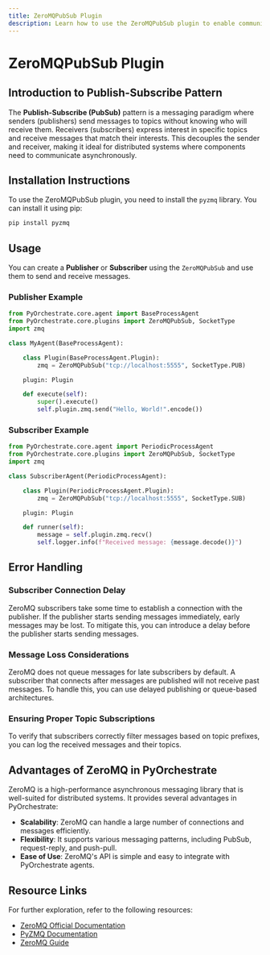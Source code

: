 ```yaml
---
title: ZeroMQPubSub Plugin
description: Learn how to use the ZeroMQPubSub plugin to enable communication between agents using the ZeroMQ Publish-Subscribe pattern.
---
```


# ZeroMQPubSub Plugin

## Introduction to Publish-Subscribe Pattern

The **Publish-Subscribe (PubSub)** pattern is a messaging paradigm where senders (publishers) send messages to topics without knowing who will receive them. Receivers (subscribers) express interest in specific topics and receive messages that match their interests. This decouples the sender and receiver, making it ideal for distributed systems where components need to communicate asynchronously.

## Installation Instructions

To use the ZeroMQPubSub plugin, you need to install the `pyzmq` library. You can install it using pip:

```bash
pip install pyzmq
```

## Usage

You can create a **Publisher** or **Subscriber** using the `ZeroMQPubSub` and use them to send and receive messages.

### Publisher Example

```python
from PyOrchestrate.core.agent import BaseProcessAgent
from PyOrchestrate.core.plugins import ZeroMQPubSub, SocketType
import zmq

class MyAgent(BaseProcessAgent):

    class Plugin(BaseProcessAgent.Plugin):
        zmq = ZeroMQPubSub("tcp://localhost:5555", SocketType.PUB)

    plugin: Plugin

    def execute(self):
        super().execute()
        self.plugin.zmq.send("Hello, World!".encode())
```

### Subscriber Example

```python
from PyOrchestrate.core.agent import PeriodicProcessAgent
from PyOrchestrate.core.plugins import ZeroMQPubSub, SocketType
import zmq

class SubscriberAgent(PeriodicProcessAgent):

    class Plugin(PeriodicProcessAgent.Plugin):
        zmq = ZeroMQPubSub("tcp://localhost:5555", SocketType.SUB)

    plugin: Plugin

    def runner(self):
        message = self.plugin.zmq.recv()
        self.logger.info(f"Received message: {message.decode()}")
```

## Error Handling

### Subscriber Connection Delay

ZeroMQ subscribers take some time to establish a connection with the publisher. If the publisher starts sending messages immediately, early messages may be lost. To mitigate this, you can introduce a delay before the publisher starts sending messages.

### Message Loss Considerations

ZeroMQ does not queue messages for late subscribers by default. A subscriber that connects after messages are published will not receive past messages. To handle this, you can use delayed publishing or queue-based architectures.

### Ensuring Proper Topic Subscriptions

To verify that subscribers correctly filter messages based on topic prefixes, you can log the received messages and their topics.

## Advantages of ZeroMQ in PyOrchestrate

ZeroMQ is a high-performance asynchronous messaging library that is well-suited for distributed systems. It provides several advantages in PyOrchestrate:

- **Scalability**: ZeroMQ can handle a large number of connections and messages efficiently.
- **Flexibility**: It supports various messaging patterns, including PubSub, request-reply, and push-pull.
- **Ease of Use**: ZeroMQ's API is simple and easy to integrate with PyOrchestrate agents.

## Resource Links

For further exploration, refer to the following resources:

- [ZeroMQ Official Documentation](https://zeromq.org/documentation/)
- [PyZMQ Documentation](https://pyzmq.readthedocs.io/en/latest/)
- [ZeroMQ Guide](http://zguide.zeromq.org/page:all)